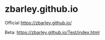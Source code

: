 # zbarley.github.io




Official https://zbarley.github.io/





Beta: https://zbarley.github.io/Test/index.html
